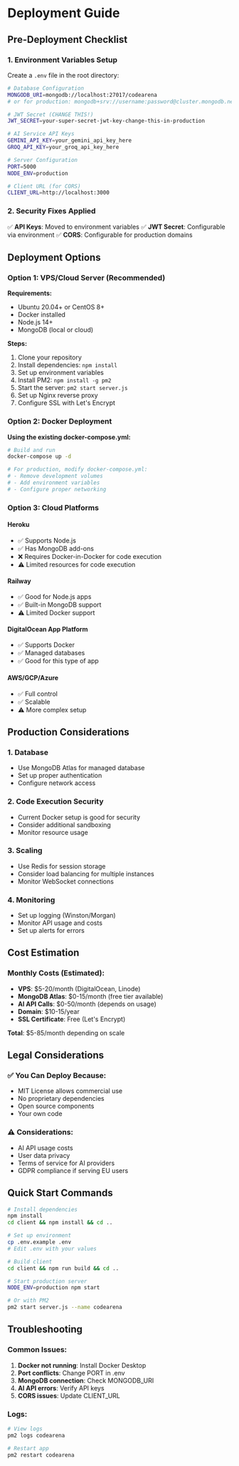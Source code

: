 # Deployment Guide

## Pre-Deployment Checklist

### 1. Environment Variables Setup

Create a `.env` file in the root directory:

```bash
# Database Configuration
MONGODB_URI=mongodb://localhost:27017/codearena
# or for production: mongodb+srv://username:password@cluster.mongodb.net/codearena

# JWT Secret (CHANGE THIS!)
JWT_SECRET=your-super-secret-jwt-key-change-this-in-production

# AI Service API Keys
GEMINI_API_KEY=your_gemini_api_key_here
GROQ_API_KEY=your_groq_api_key_here

# Server Configuration
PORT=5000
NODE_ENV=production

# Client URL (for CORS)
CLIENT_URL=http://localhost:3000
```

### 2. Security Fixes Applied

✅ **API Keys**: Moved to environment variables
✅ **JWT Secret**: Configurable via environment
✅ **CORS**: Configurable for production domains

## Deployment Options

### Option 1: VPS/Cloud Server (Recommended)

**Requirements:**
- Ubuntu 20.04+ or CentOS 8+
- Docker installed
- Node.js 14+
- MongoDB (local or cloud)

**Steps:**
1. Clone your repository
2. Install dependencies: `npm install`
3. Set up environment variables
4. Install PM2: `npm install -g pm2`
5. Start the server: `pm2 start server.js`
6. Set up Nginx reverse proxy
7. Configure SSL with Let's Encrypt

### Option 2: Docker Deployment

**Using the existing docker-compose.yml:**

```bash
# Build and run
docker-compose up -d

# For production, modify docker-compose.yml:
# - Remove development volumes
# - Add environment variables
# - Configure proper networking
```

### Option 3: Cloud Platforms

#### Heroku
- ✅ Supports Node.js
- ✅ Has MongoDB add-ons
- ❌ Requires Docker-in-Docker for code execution
- ⚠️ Limited resources for code execution

#### Railway
- ✅ Good for Node.js apps
- ✅ Built-in MongoDB support
- ⚠️ Limited Docker support

#### DigitalOcean App Platform
- ✅ Supports Docker
- ✅ Managed databases
- ✅ Good for this type of app

#### AWS/GCP/Azure
- ✅ Full control
- ✅ Scalable
- ⚠️ More complex setup

## Production Considerations

### 1. Database
- Use MongoDB Atlas for managed database
- Set up proper authentication
- Configure network access

### 2. Code Execution Security
- Current Docker setup is good for security
- Consider additional sandboxing
- Monitor resource usage

### 3. Scaling
- Use Redis for session storage
- Consider load balancing for multiple instances
- Monitor WebSocket connections

### 4. Monitoring
- Set up logging (Winston/Morgan)
- Monitor API usage and costs
- Set up alerts for errors

## Cost Estimation

### Monthly Costs (Estimated):
- **VPS**: $5-20/month (DigitalOcean, Linode)
- **MongoDB Atlas**: $0-15/month (free tier available)
- **AI API Calls**: $0-50/month (depends on usage)
- **Domain**: $10-15/year
- **SSL Certificate**: Free (Let's Encrypt)

**Total**: $5-85/month depending on scale

## Legal Considerations

### ✅ You Can Deploy Because:
- MIT License allows commercial use
- No proprietary dependencies
- Open source components
- Your own code

### ⚠️ Considerations:
- AI API usage costs
- User data privacy
- Terms of service for AI providers
- GDPR compliance if serving EU users

## Quick Start Commands

```bash
# Install dependencies
npm install
cd client && npm install && cd ..

# Set up environment
cp .env.example .env
# Edit .env with your values

# Build client
cd client && npm run build && cd ..

# Start production server
NODE_ENV=production npm start

# Or with PM2
pm2 start server.js --name codearena
```

## Troubleshooting

### Common Issues:
1. **Docker not running**: Install Docker Desktop
2. **Port conflicts**: Change PORT in .env
3. **MongoDB connection**: Check MONGODB_URI
4. **AI API errors**: Verify API keys
5. **CORS issues**: Update CLIENT_URL

### Logs:
```bash
# View logs
pm2 logs codearena

# Restart app
pm2 restart codearena
``` 